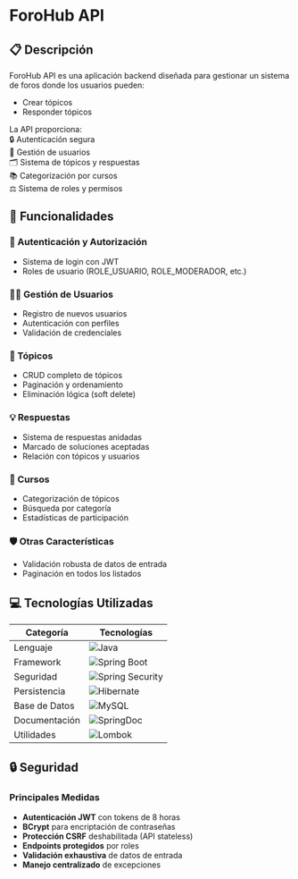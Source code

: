 # ForoHub API

## 📋 Descripción  
ForoHub API es una aplicación backend diseñada para gestionar un sistema de foros donde los usuarios pueden:  
- Crear tópicos  
- Responder tópicos 

La API proporciona:  
🔒 Autenticación segura  
👥 Gestión de usuarios  
🗂️ Sistema de tópicos y respuestas  
📚 Categorización por cursos  
⚖️ Sistema de roles y permisos  

## 🚀 Funcionalidades  

### 🔐 Autenticación y Autorización  
- Sistema de login con JWT  
- Roles de usuario (ROLE_USUARIO, ROLE_MODERADOR, etc.)  

### 👨‍💻 Gestión de Usuarios  
- Registro de nuevos usuarios  
- Autenticación con perfiles  
- Validación de credenciales  

### 💬 Tópicos  
- CRUD completo de tópicos  
- Paginación y ordenamiento  
- Eliminación lógica (soft delete)  

### 💡 Respuestas  
- Sistema de respuestas anidadas  
- Marcado de soluciones aceptadas  
- Relación con tópicos y usuarios  

### 📂 Cursos  
- Categorización de tópicos  
- Búsqueda por categoría  
- Estadísticas de participación  

### 🛡️ Otras Características  
- Validación robusta de datos de entrada  
- Paginación en todos los listados  

## 💻 Tecnologías Utilizadas  

| Categoría       | Tecnologías                                                                 |
|-----------------|-----------------------------------------------------------------------------|
| Lenguaje        | ![Java](https://img.shields.io/badge/Java-17-blue)                          |
| Framework       | ![Spring Boot](https://img.shields.io/badge/Spring_Boot-3.0-green)          |
| Seguridad       | ![Spring Security](https://img.shields.io/badge/Spring_Security-6.0-red)    |
| Persistencia    | ![Hibernate](https://img.shields.io/badge/Hibernate-6.0-blueviolet)         |
| Base de Datos   | ![MySQL](https://img.shields.io/badge/MySQL-8.0-orange)                     |
| Documentación   | ![SpringDoc](https://img.shields.io/badge/SpringDoc-OpenAPI_3.0-success)    |
| Utilidades      | ![Lombok](https://img.shields.io/badge/Lombok-1.18-pink)                    |

## 🔒 Seguridad  

### Principales Medidas  
- **Autenticación JWT** con tokens de 8 horas  
- **BCrypt** para encriptación de contraseñas  
- **Protección CSRF** deshabilitada (API stateless)  
- **Endpoints protegidos** por roles  
- **Validación exhaustiva** de datos de entrada  
- **Manejo centralizado** de excepciones
